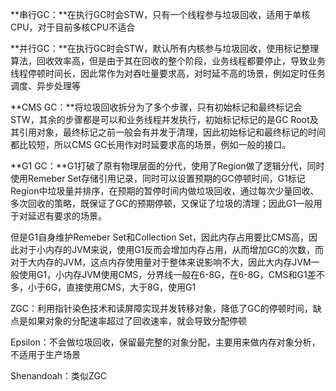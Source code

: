**串行GC：**在执行GC时会STW，只有一个线程参与垃圾回收，适用于单核CPU，对于目前多核CPU不适合

**并行GC：**在执行GC时会STW，默认所有内核参与垃圾回收，使用标记整理算法，回收效率高，但是由于其在回收的整个阶段，业务线程都要停止，导致业务线程停顿时间长，因此常作为对吞吐量要求高，对时延不高的场景，例如定时任务调度、异步处理等

**CMS GC：**将垃圾回收拆分为了多个步骤，只有初始标记和最终标记会STW，其余的步骤都是可以和业务线程并发执行，初始标记标记的是GC Root及其引用对象，最终标记之前一般会有并发于清理，因此初始标记和最终标记的时间都比较短，所以CMS GC长用作对时延要求高的场景，例如一般的接口。

**G1 GC：**G1打破了原有物理层面的分代，使用了Region做了逻辑分代，同时使用Remeber Set存储引用记录，同时可以设置预期的GC停顿时间，G1标记Region中垃圾量并排序，在预期的暂停时间内做垃圾回收，通过每次少量回收、多次回收的策略，既保证了GC的预期停顿，又保证了垃圾的清理；因此G1一般用于对延迟有要求的场景。

但是G1自身维护Remeber Set和Collection Set，因此内存占用要比CMS高，因此对于小内存的JVM来说，使用G1反而会增加内存占用，从而增加GC的次数，而对于大内存的JVM，这点内存使用量对于整体来说影响不大，因此大内存JVM一般使用G1，小内存JVM使用CMS，分界线一般在6-8G，在6-8G，CMS和G1差不多，小于6G，直接使用CMS，大于8G，使用G1

ZGC：利用指针染色技术和读屏障实现并发转移对象，降低了GC的停顿时间，缺点是如果对象的分配速率超过了回收速率，就会导致分配停顿

Epsilon：不会做垃圾回收，保留最完整的对象分配，主要用来做内存对象分析，不适用于生产场景

Shenandoah：类似ZGC

